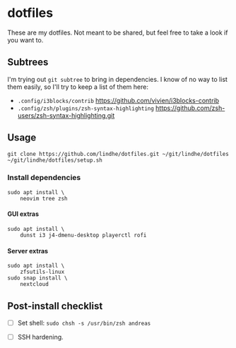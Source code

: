 # dotfiles

These are my dotfiles. Not meant to be shared, but feel free to take a look if you want to.

## Subtrees

I'm trying out `git subtree` to bring in dependencies. I know of no way to list
them easily, so I'll try to keep a list of them here:

* `.config/i3blocks/contrib` https://github.com/vivien/i3blocks-contrib
* `.config/zsh/plugins/zsh-syntax-highlighting` https://github.com/zsh-users/zsh-syntax-highlighting.git

## Usage

```shell
git clone https://github.com/lindhe/dotfiles.git ~/git/lindhe/dotfiles
~/git/lindhe/dotfiles/setup.sh
```

### Install dependencies

```shell
sudo apt install \
    neovim tree zsh
```

#### GUI extras

```shell
sudo apt install \
    dunst i3 j4-dmenu-desktop playerctl rofi
```

#### Server extras

```shell
sudo apt install \
    zfsutils-linux
sudo snap install \
    nextcloud
```

## Post-install checklist

- [ ] Set shell: `sudo chsh -s /usr/bin/zsh andreas`
- [ ] SSH hardening.

